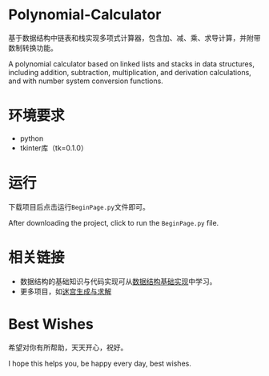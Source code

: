 # Polynomial-Calculator
基于数据结构中链表和栈实现多项式计算器，包含加、减、乘、求导计算，并附带数制转换功能。

A polynomial calculator based on linked lists and stacks in data structures, including addition, subtraction, multiplication, and derivation calculations, and with number system conversion functions.

# 环境要求
+ python
+ tkinter库（tk=0.1.0）

# 运行
下载项目后点击运行`BeginPage.py`文件即可。

After downloading the project, click to run the `BeginPage.py` file.

# 相关链接
+ 数据结构的基础知识与代码实现可从[数据结构基础实现](https://github.com/YiFan-Home/Data-Structure-Algorithm-Code)中学习。
+ 更多项目，如[迷宫生成与求解](https://github.com/YiFan-Home/Maze-Generation-and-Solving)

# Best Wishes
希望对你有所帮助，天天开心，祝好。

I hope this helps you, be happy every day, best wishes.
